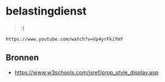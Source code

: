 # belastingdienst

> :(

    https://www.youtube.com/watch?v=Vp4yrFkiYmY

## Bronnen

- https://www.w3schools.com/jsref/prop_style_display.asp
